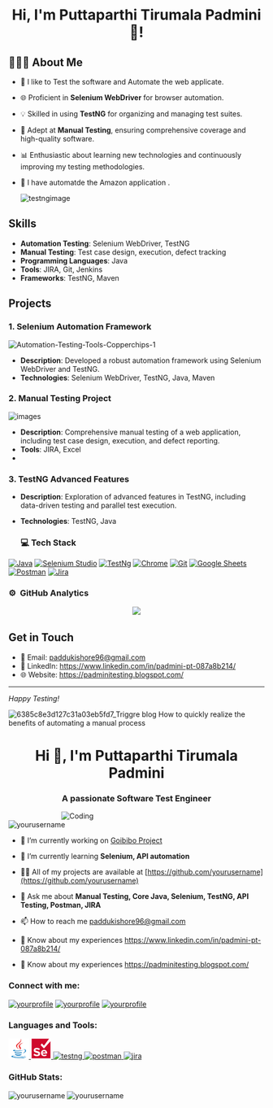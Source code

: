 
 <h1 align="center">
Hi, I'm Puttaparthi Tirumala Padmini 👋!                          


## 👨🏻‍💻 About Me
    
- 🌟 I like to Test the software and Automate the web applicate.
- 🌐 Proficient in **Selenium WebDriver** for browser automation.
- 💡 Skilled in using **TestNG** for organizing and managing test suites.
- 🧪 Adept at **Manual Testing**, ensuring comprehensive coverage and high-quality software.
- 📊 Enthusiastic about learning new technologies and continuously improving my testing methodologies.
- 🌟 I have automatde the Amazon application .

  ![testngimage](https://github.com/pt1996/padmini9698/assets/32099495/b5e80483-8493-4e55-843b-1426f768fc61)

## Skills

- **Automation Testing**: Selenium WebDriver, TestNG
- **Manual Testing**: Test case design, execution, defect tracking
- **Programming Languages**: Java
- **Tools**: JIRA, Git, Jenkins
- **Frameworks**: TestNG, Maven

## Projects

### 1. Selenium Automation Framework

![Automation-Testing-Tools-Copperchips-1](https://github.com/pt1996/Puttaparthi-Tirumala-Padmini/assets/32099495/1913cf52-a340-4314-87ce-4a6c70ea03ae)



- **Description**: Developed a robust automation framework using Selenium WebDriver and TestNG.
- **Technologies**: Selenium WebDriver, TestNG, Java, Maven


### 2. Manual Testing Project


![images](https://github.com/pt1996/Puttaparthi-Tirumala-Padmini/assets/32099495/122c6065-8580-47bf-bce6-56b343c23d05)


- **Description**: Comprehensive manual testing of a web application, including test case design, execution, and defect reporting.
- **Tools**: JIRA, Excel
- 

### 3. TestNG Advanced Features



- **Description**: Exploration of advanced features in TestNG, including data-driven testing and parallel test execution.
- **Technologies**: TestNG, Java


   ### 💻 Tech Stack

<p>
    <a href="#"><img alt="Java" src="https://img.shields.io/badge/java%20-%23FF0000.svg?logo=java&logoColor=white"></a>
    <a href="#"><img alt="Selenium Studio" src="https://img.shields.io/badge/Android%20Studio-008678.svg?logo=android-studio&logoColor=white"></a>
    <a href="#"><img alt="TestNg" src="https://img.shields.io/badge/testng-3DDC84?logo=testng&logoColor=white"></a>
    <a href="#"><img alt="Chrome" src="https://img.shields.io/badge/Chrome-3DDC84?logo=google-chrome&logoColor=white"></a>
    <a href="#"><img alt="Git" src="https://img.shields.io/badge/Git%20-%23F05033.svg?logo=git&logoColor=white"></a>
    <a href="#"><img alt="Google Sheets" src="https://img.shields.io/badge/Google%20Sheets%20-%2334A853.svg?logo=google%20sheets&logoColor=white"></a>
    <a href="#"><img alt="Postman" src="https://img.shields.io/badge/Postman-FF6C37?logo=postman&logoColor=white"></a>
    <a href="#"><img alt="Jira" src="https://img.shields.io/badge/-Jira-FE7A16?logo=jira&logoColor=white"></a>
   
</p>

### ⚙️ &nbsp;GitHub Analytics

<p align="center">
<a href="https://github.com/Pallavi439">
  <img height="180em" src="https://github-readme-stats-eight-theta.vercel.app/api?username=Pallavi439&show_icons=true&theme=algolia&include_all_commits=true&count_private=true"/>
</a>
</p>

## Get in Touch

- 📧 Email: paddukishore96@gmail.com
- 💼 LinkedIn: https://www.linkedin.com/in/padmini-pt-087a8b214/
- 🌐 Website: https://padminitesting.blogspot.com/


---

*Happy Testing!*

![6385c8e3d127c31a03eb5fd7_Triggre blog How to quickly realize the benefits of automating a manual process](https://github.com/pt1996/Puttaparthi-Tirumala-Padmini/assets/32099495/2d644458-f629-4b6c-a7bd-756369dfe4ab)


<h1 align="center">Hi 👋, I'm Puttaparthi Tirumala Padmini</h1>
<h3 align="center">A passionate Software Test Engineer</h3>

<img align="right" alt="Coding" width="400" src="https://user-images.githubusercontent.com/59734313/157189039-c09b3e38-9f42-42c0-ab54-14f1574190a7.gif">

<p align="left"> <img src="https://komarev.com/ghpvc/?username=yourusername&label=Profile%20views&color=0e75b6&style=flat" alt="yourusername" /> </p>

- 🔭 I’m currently working on [Goibibo Project](https://github.com/yourusername/projectname)

- 🌱 I’m currently learning **Selenium, API automation**

- 👨‍💻 All of my projects are available at [https://github.com/yourusername](https://github.com/yourusername)

- 💬 Ask me about **Manual Testing, Core Java, Selenium, TestNG, API Testing, Postman, JIRA**

- 📫 How to reach me paddukishore96@gmail.com

- 📄 Know about my experiences https://www.linkedin.com/in/padmini-pt-087a8b214/
- 📄 Know about my experiences https://padminitesting.blogspot.com/

<h3 align="left">Connect with me:</h3>
<p align="left">
<a href="https://www.linkedin.com/in/padmini-pt-087a8b214/" target="blank"><img align="center" src="https://cdn.jsdelivr.net/npm/simple-icons@v3/icons/linkedin.svg" alt="yourprofile" height="30" width="40" /></a>
<a href="https://www.facebook.com/profile.php?id=100009236369703" target="blank"><img align="center" src="https://cdn.jsdelivr.net/npm/simple-icons@v3/icons/facebook.svg" alt="yourprofile" height="30" width="40" /></a>
<a href="https://www.instagram.com/padmini.tirumala/" target="blank"><img align="center" src="https://cdn.jsdelivr.net/npm/simple-icons@v3/icons/instagram.svg" alt="yourprofile" height="30" width="40" /></a>
</p>

<h3 align="left">Languages and Tools:</h3>
<p align="left"> 
  <a href="https://www.java.com" target="_blank"> 
    <img src="https://raw.githubusercontent.com/devicons/devicon/master/icons/java/java-original.svg" alt="java" width="40" height="40"/> 
  </a> 
  <a href="https://www.selenium.dev" target="_blank"> 
    <img src="https://raw.githubusercontent.com/devicons/devicon/master/icons/selenium/selenium-original.svg" alt="selenium" width="40" height="40"/> 
  </a> 
  <a href="https://testng.org/doc/" target="_blank"> 
    <img src="https://avatars.githubusercontent.com/u/1579476?s=200&v=4" alt="testng" width="40" height="40"/> 
  </a>
  <a href="https://www.postman.com/" target="_blank"> 
    <img src="https://www.vectorlogo.zone/logos/getpostman/getpostman-icon.svg" alt="postman" width="40" height="40"/> 
  </a> 
  <a href="https://www.atlassian.com/software/jira" target="_blank"> 
    <img src="https://avatars.githubusercontent.com/u/24799039?s=200&v=4" alt="jira" width="40" height="40"/> 
  </a> 
</p>

<h3 align="left">GitHub Stats:</h3>
<p align="left">
  <img align="center" src="https://github-readme-stats.vercel.app/api?username=yourusername&show_icons=true&locale=en" alt="yourusername" />
  <img align="center" src="https://github-readme-streak-stats.herokuapp.com/?user=yourusername&" alt="yourusername" />
</p>






